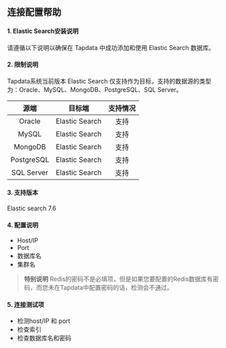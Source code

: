 ## **连接配置帮助**
#### **1. Elastic Search安装说明**
请遵循以下说明以确保在 Tapdata 中成功添加和使用 Elastic Search 数据库。
#### **2. 限制说明**
Tapdata系统当前版本 Elastic Search 仅支持作为目标，支持的数据源的类型为：Oracle、MySQL、MongoDB、PostgreSQL、SQL Server。

源端 | 目标端|支持情况
| :-----------: | :-----------:|:-----------:|
Oracle | Elastic Search |支持
MySQL| Elastic Search |支持
MongoDB| Elastic Search |支持
PostgreSQL| Elastic Search |支持
SQL Server | Elastic Search |支持
#### **3. 支持版本**
Elastic search 7.6
#### **4. 配置说明**
- Host/IP
- Port
- 数据库名
- 集群名
> **特别说明**
> Redis的密码不是必填项，但是如果您要配置的Redis数据库有密码，而您未在Tapdata中配置密码的话，检测会不通过。
#### **5. 连接测试项**
- 检测host/IP 和 port
- 检查索引
- 检查数据库名和密码



